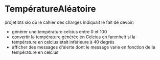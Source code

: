 # TempératureAléatoire
projet bts sio où le cahier des charges indiquait le fait de devoir: 

 - générer une température celcius entre 0 et 100 
 - convertir la température générée en Celcius en farenheit si la température en celcius était inférieure à 40 degrés
 - afficher des messages d'alerte dont le message varie en fonction de la température en celcius
